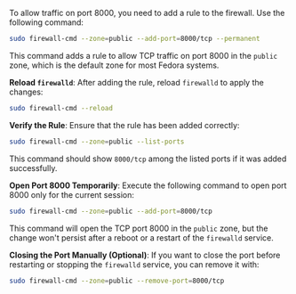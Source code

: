 To allow traffic on port 8000, you need to add a rule to the firewall. Use the following command:

```bash
sudo firewall-cmd --zone=public --add-port=8000/tcp --permanent
```

This command adds a rule to allow TCP traffic on port 8000 in the `public` zone, which is the default zone for most Fedora systems.

**Reload `firewalld`**: After adding the rule, reload `firewalld` to apply the changes:

```bash
sudo firewall-cmd --reload
```

**Verify the Rule**: Ensure that the rule has been added correctly:

```bash
sudo firewall-cmd --zone=public --list-ports
```

This command should show `8000/tcp` among the listed ports if it was added successfully.

**Open Port 8000 Temporarily**: Execute the following command to open port 8000 only for the current session:

```bash
sudo firewall-cmd --zone=public --add-port=8000/tcp
```

This command will open the TCP port 8000 in the `public` zone, but the change won't persist after a reboot or a restart of the `firewalld` service.

**Closing the Port Manually (Optional)**: If you want to close the port before restarting or stopping the `firewalld` service, you can remove it with:

```bash
sudo firewall-cmd --zone=public --remove-port=8000/tcp
```
